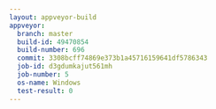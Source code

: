 ```yaml
---
layout: appveyor-build
appveyor:
  branch: master
  build-id: 49470854
  build-number: 696
  commit: 3308bcff74869e373b1a45716159641df5786343
  job-id: d3gdumkajut561mh
  job-number: 5
  os-name: Windows
  test-result: 0
---
```

